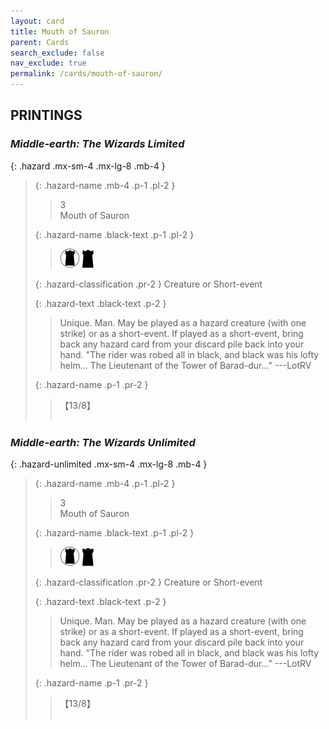 ```yaml
---
layout: card
title: Mouth of Sauron
parent: Cards
search_exclude: false
nav_exclude: true
permalink: /cards/mouth-of-sauron/
---
```


## PRINTINGS


### _Middle-earth: The Wizards Limited_

{: .hazard .mx-sm-4 .mx-lg-8 .mb-4 }
> {: .hazard-name .mb-4 .p-1 .pl-2 }
> > <div class="hazard-mp">3</div>
> > <div class="card-name">Mouth of Sauron</div>
>
> {: .hazard-name .black-text .p-1 .pl-2 }
> > ![](/assets/images/dark-domain.svg) ![](/assets/images/dark-hold.svg)
>
> {: .hazard-classification .pr-2 }
> Creature or Short-event
>
> {: .hazard-text .black-text .p-2 }
> > Unique. Man. May be played as a hazard creature (with one strike) or as a short-event. If played as a short-event, bring back any hazard card from your discard pile back into your hand.  "The rider was robed all in black, and black was his lofty helm... The Lieutenant of the Tower of Barad-dur..." ---LotRV 
>
> {: .hazard-name .p-1 .pr-2 }
> > <div class="card-shield">【13/8】</div>
> > <div class="card-corruption">&nbsp;</div>

### _Middle-earth: The Wizards Unlimited_

{: .hazard-unlimited .mx-sm-4 .mx-lg-8 .mb-4 }
> {: .hazard-name .mb-4 .p-1 .pl-2 }
> > <div class="hazard-mp">3</div>
> > <div class="card-name">Mouth of Sauron</div>
>
> {: .hazard-name .black-text .p-1 .pl-2 }
> > ![](/assets/images/dark-domain.svg) ![](/assets/images/dark-hold.svg)
>
> {: .hazard-classification .pr-2 }
> Creature or Short-event
>
> {: .hazard-text .black-text .p-2 }
> > Unique. Man. May be played as a hazard creature (with one strike) or as a short-event. If played as a short-event, bring back any hazard card from your discard pile back into your hand.  "The rider was robed all in black, and black was his lofty helm... The Lieutenant of the Tower of Barad-dur..." ---LotRV 
>
> {: .hazard-name .p-1 .pr-2 }
> > <div class="card-shield">【13/8】</div>
> > <div class="card-corruption-white">&nbsp;</div>
